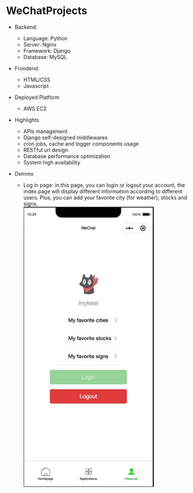 # WeChatProjects

+ Backend:
  + Language: Python
  + Server: Nginx
  + Framework: Django
  + Database: MySQL
 
+ Frondend:
  + HTML/CSS
  + Javascript

+ Deployed Platform
  + AWS EC2

+ Highlights
  + APIs management
  + Django self-designed middlewares
  + cron jobs, cache and logger components usage 
  + RESTful url design
  + Database performance optimization
  + System high availability 

+ Demmo
  * Log in page: in this page, you can login or logout your account, the index page will display different information according to different users. Plus, you can add your favorite city (for weather), stocks and signs. 
    <img src="./img/login.jpg" style="display:block;">
